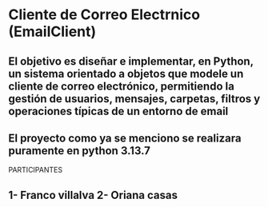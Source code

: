 # Cliente de Correo Electrnico (EmailClient)
El objetivo es diseñar e implementar, en Python, un sistema orientado a objetos que modele un cliente de correo electrónico, permitiendo la gestión de usuarios, mensajes, carpetas, filtros y operaciones típicas de un entorno de email
-----------------------------------------------------------------------------------------------------------------------------------------------------------------------------------------------------------------------
El proyecto como ya se menciono se realizara puramente en python 3.13.7
-----------------------------------------------------------------------------------------------------------------------------------------------------------------------------------------------------------------------
 PARTICIPANTES

1- Franco villalva
2- Oriana casas
-----------------------------------------------------------------------------------------------------------------------------------------------------------------------------------------------------------------------
